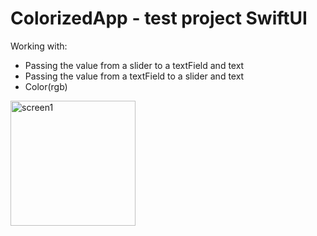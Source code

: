 # ColorizedApp - test project SwiftUI
Working with:
- Passing the value from a slider to a textField and text
- Passing the value from a textField to a slider and text
- Color(rgb)

<img src="https://github.com/Oksenoyt/ColorizedApp2SwiftUI/assets/107453751/22520ab4-2aed-4fb6-9b5a-c61385c52ac3" alt="screen1"  width="200">
